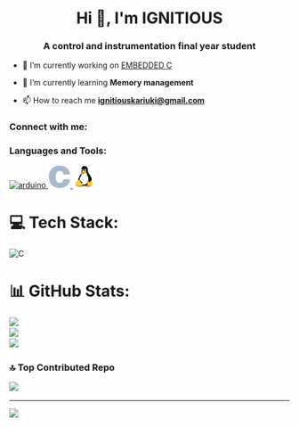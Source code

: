 <h1 align="center">Hi 👋, I'm IGNITIOUS</h1>
<h3 align="center">A control and instrumentation final year student</h3>

- 🔭 I’m currently working on [EMBEDDED C](https://github.com/evara-clouds/evara_clouds.git)

- 🌱 I’m currently learning **Memory management**

- 📫 How to reach me **ignitiouskariuki@gmail.com**

<h3 align="left">Connect with me:</h3>
<p align="left">
</p>

<h3 align="left">Languages and Tools:</h3>
<p align="left"> <a href="https://www.arduino.cc/" target="_blank" rel="noreferrer"> <img src="https://cdn.worldvectorlogo.com/logos/arduino-1.svg" alt="arduino" width="40" height="40"/> </a> <a href="https://www.cprogramming.com/" target="_blank" rel="noreferrer"> <img src="https://raw.githubusercontent.com/devicons/devicon/master/icons/c/c-original.svg" alt="c" width="40" height="40"/> </a> <a href="https://www.linux.org/" target="_blank" rel="noreferrer"> <img src="https://raw.githubusercontent.com/devicons/devicon/master/icons/linux/linux-original.svg" alt="linux" width="40" height="40"/> </a> </p>

# 💻 Tech Stack:
![C](https://img.shields.io/badge/c-%2300599C.svg?style=for-the-badge&logo=c&logoColor=white)
# 📊 GitHub Stats:
![](https://github-readme-stats.vercel.app/api?username=evara-clouds&theme=dark&hide_border=false&include_all_commits=false&count_private=false)<br/>
![](https://nirzak-streak-stats.vercel.app/?user=evara-clouds&theme=dark&hide_border=false)<br/>
![](https://github-readme-stats.vercel.app/api/top-langs/?username=evara-clouds&theme=dark&hide_border=false&include_all_commits=false&count_private=false&layout=compact)

### 🔝 Top Contributed Repo
![](https://github-contributor-stats.vercel.app/api?username=evara-clouds&limit=5&theme=dark&combine_all_yearly_contributions=true)

---
[![](https://visitcount.itsvg.in/api?id=evara-clouds&icon=0&color=0)](https://visitcount.itsvg.in)

<!-- Proudly created with GPRM ( https://gprm.itsvg.in ) -->
